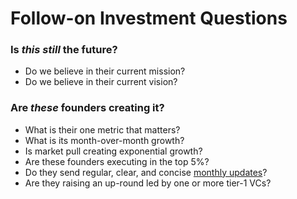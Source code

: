 # Follow-on Investment Questions

### Is _this still_ the future?

- Do we believe in their current mission?
- Do we believe in their current vision?

### Are _these_ founders creating it?

- What is their one metric that matters?
- What is its month-over-month growth?
- Is market pull creating exponential growth?
- Are these founders executing in the top 5%?
- Do they send regular, clear, and concise [monthly updates](/samples/sample_monthly_update.md)?
- Are they raising an up-round led by one or more tier-1 VCs?
